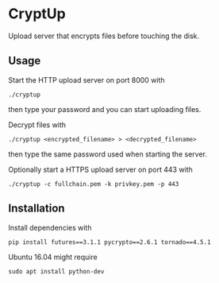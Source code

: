 CryptUp
=======

Upload server that encrypts files before touching the disk.


## Usage

Start the HTTP upload server on port 8000 with

    ./cryptup

then type your password and you can start uploading files.

Decrypt files with

    ./cryptup <encrypted_filename> > <decrypted_filename>

then type the same password used when starting the server.

Optionally start a HTTPS upload server on port 443 with

    ./cryptup -c fullchain.pem -k privkey.pem -p 443


## Installation

Install dependencies with

    pip install futures==3.1.1 pycrypto==2.6.1 tornado==4.5.1

Ubuntu 16.04 might require

    sudo apt install python-dev
